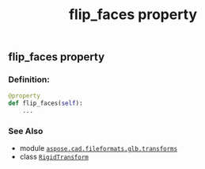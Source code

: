 ﻿---
title: flip_faces property
second_title: Aspose.CAD for Python via .NET API References
description: 
type: docs
weight: 60
url: /python-net/aspose.cad.fileformats.glb.transforms/rigidtransform/flip_faces/
is_root: false
---

## flip_faces property

### Definition:
```python
@property
def flip_faces(self):
    ...
```

### See Also
* module [`aspose.cad.fileformats.glb.transforms`](../../)
* class [`RigidTransform`](/cad/python-net/aspose.cad.fileformats.glb.transforms/rigidtransform)
